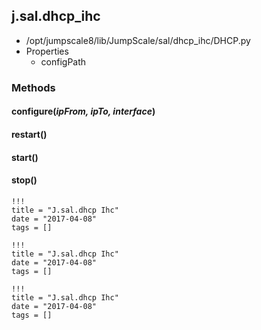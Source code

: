 <!-- toc -->
## j.sal.dhcp_ihc

- /opt/jumpscale8/lib/JumpScale/sal/dhcp_ihc/DHCP.py
- Properties
    - configPath

### Methods

#### configure(*ipFrom, ipTo, interface*) 

#### restart() 

#### start() 

#### stop() 


```
!!!
title = "J.sal.dhcp Ihc"
date = "2017-04-08"
tags = []
```

```
!!!
title = "J.sal.dhcp Ihc"
date = "2017-04-08"
tags = []
```

```
!!!
title = "J.sal.dhcp Ihc"
date = "2017-04-08"
tags = []
```

